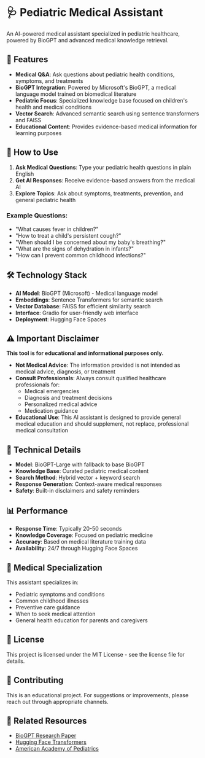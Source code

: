 
# 🩺 Pediatric Medical Assistant

An AI-powered medical assistant specialized in pediatric healthcare, powered by BioGPT and advanced medical knowledge retrieval.

## 🌟 Features

- **Medical Q&A**: Ask questions about pediatric health conditions, symptoms, and treatments
- **BioGPT Integration**: Powered by Microsoft's BioGPT, a medical language model trained on biomedical literature
- **Pediatric Focus**: Specialized knowledge base focused on children's health and medical conditions
- **Vector Search**: Advanced semantic search using sentence transformers and FAISS
- **Educational Content**: Provides evidence-based medical information for learning purposes

## 🚀 How to Use

1. **Ask Medical Questions**: Type your pediatric health questions in plain English
2. **Get AI Responses**: Receive evidence-based answers from the medical AI
3. **Explore Topics**: Ask about symptoms, treatments, prevention, and general pediatric health

### Example Questions:
- "What causes fever in children?"
- "How to treat a child's persistent cough?"
- "When should I be concerned about my baby's breathing?"
- "What are the signs of dehydration in infants?"
- "How can I prevent common childhood infections?"

## 🛠️ Technology Stack

- **AI Model**: BioGPT (Microsoft) - Medical language model
- **Embeddings**: Sentence Transformers for semantic search
- **Vector Database**: FAISS for efficient similarity search
- **Interface**: Gradio for user-friendly web interface
- **Deployment**: Hugging Face Spaces

## ⚠️ Important Disclaimer

**This tool is for educational and informational purposes only.**

- **Not Medical Advice**: The information provided is not intended as medical advice, diagnosis, or treatment
- **Consult Professionals**: Always consult qualified healthcare professionals for:
  - Medical emergencies
  - Diagnosis and treatment decisions
  - Personalized medical advice
  - Medication guidance
- **Educational Use**: This AI assistant is designed to provide general medical education and should supplement, not replace, professional medical consultation

## 🔧 Technical Details

- **Model**: BioGPT-Large with fallback to base BioGPT
- **Knowledge Base**: Curated pediatric medical content
- **Search Method**: Hybrid vector + keyword search
- **Response Generation**: Context-aware medical responses
- **Safety**: Built-in disclaimers and safety reminders

## 📊 Performance

- **Response Time**: Typically 20-50 seconds
- **Knowledge Coverage**: Focused on pediatric medicine
- **Accuracy**: Based on medical literature training data
- **Availability**: 24/7 through Hugging Face Spaces

## 🏥 Medical Specialization

This assistant specializes in:
- Pediatric symptoms and conditions
- Common childhood illnesses
- Preventive care guidance
- When to seek medical attention
- General health education for parents and caregivers

## 📝 License

This project is licensed under the MIT License - see the license file for details.

## 🤝 Contributing

This is an educational project. For suggestions or improvements, please reach out through appropriate channels.

## 🔗 Related Resources

- [BioGPT Research Paper](https://arxiv.org/abs/2210.10341)
- [Hugging Face Transformers](https://huggingface.co/transformers/)
- [American Academy of Pediatrics](https://www.aap.org/)


